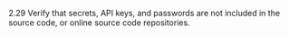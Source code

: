 2.29 Verify that secrets, API keys, and passwords are not included in the source code, or online source code repositories.
